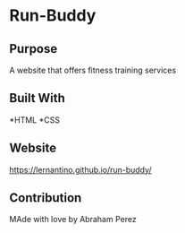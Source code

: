 # Run-Buddy

## Purpose
A website that offers fitness training services

## Built With
*HTML
*CSS

## Website 
https://lernantino.github.io/run-buddy/

## Contribution
MAde with love by  Abraham Perez
